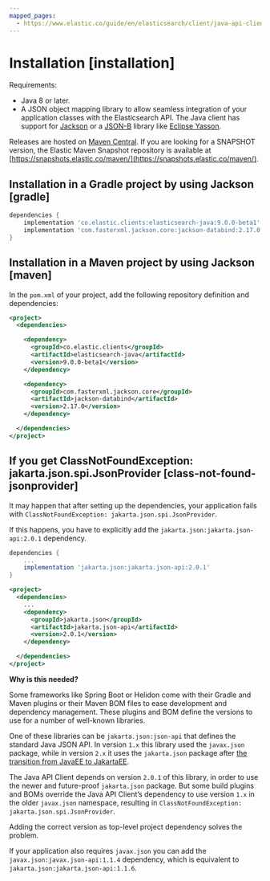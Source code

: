 ```yaml
---
mapped_pages:
  - https://www.elastic.co/guide/en/elasticsearch/client/java-api-client/current/installation.html
---
```


# Installation [installation]

Requirements:

* Java 8 or later.
* A JSON object mapping library to allow seamless integration of your application classes with the Elasticsearch API. The Java client has support for [Jackson](https://github.com/FasterXML/jackson) or a [JSON-B](https://github.com/eclipse-ee4j/jsonb-api) library like [Eclipse Yasson](https://github.com/eclipse-ee4j/yasson).

Releases are hosted on [Maven Central](https://search.maven.org/search?q=g:co.elastic.clients). If you are looking for a SNAPSHOT version, the Elastic Maven Snapshot repository is available at [https://snapshots.elastic.co/maven/](https://snapshots.elastic.co/maven/).


## Installation in a Gradle project by using Jackson [gradle]

```groovy
dependencies {
    implementation 'co.elastic.clients:elasticsearch-java:9.0.0-beta1'
    implementation 'com.fasterxml.jackson.core:jackson-databind:2.17.0'
}
```


## Installation in a Maven project by using Jackson [maven]

In the `pom.xml` of your project, add the following repository definition and dependencies:

```xml
<project>
  <dependencies>

    <dependency>
      <groupId>co.elastic.clients</groupId>
      <artifactId>elasticsearch-java</artifactId>
      <version>9.0.0-beta1</version>
    </dependency>

    <dependency>
      <groupId>com.fasterxml.jackson.core</groupId>
      <artifactId>jackson-databind</artifactId>
      <version>2.17.0</version>
    </dependency>

  </dependencies>
</project>
```


## If you get ClassNotFoundException: jakarta.json.spi.JsonProvider [class-not-found-jsonprovider]

It may happen that after setting up the dependencies, your application fails with `ClassNotFoundException: jakarta.json.spi.JsonProvider`.

If this happens, you have to explicitly add the `jakarta.json:jakarta.json-api:2.0.1` dependency.

```groovy
dependencies {
    ...
    implementation 'jakarta.json:jakarta.json-api:2.0.1'
}
```

```xml
<project>
  <dependencies>
    ...
    <dependency>
      <groupId>jakarta.json</groupId>
      <artifactId>jakarta.json-api</artifactId>
      <version>2.0.1</version>
    </dependency>

  </dependencies>
</project>
```

**Why is this needed?**

Some frameworks like Spring Boot or Helidon come with their Gradle and Maven plugins or their Maven BOM files to ease development and dependency management. These plugins and BOM define the versions to use for a number of well-known libraries.

One of these libraries can be `jakarta.json:json-api` that defines the standard Java JSON API. In version `1.x` this library used the `javax.json` package, while in version `2.x` it uses the `jakarta.json` package after [the transition from JavaEE to JakartaEE](https://blogs.oracle.com/javamagazine/post/transition-from-java-ee-to-jakarta-ee).

The Java API Client depends on version `2.0.1` of this library, in order to use the newer and future-proof `jakarta.json` package. But some build plugins and BOMs override the Java API Client’s dependency to use version `1.x` in the older `javax.json` namespace, resulting in `ClassNotFoundException: jakarta.json.spi.JsonProvider`.

Adding the correct version as top-level project dependency solves the problem.

If your application also requires `javax.json` you can add the `javax.json:javax.json-api:1.1.4` dependency, which is equivalent to `jakarta.json:jakarta.json-api:1.1.6`.
